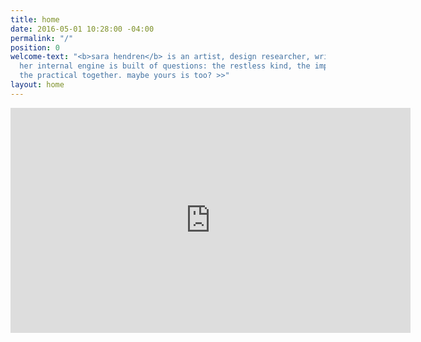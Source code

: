 ```yaml
---
title: home
date: 2016-05-01 10:28:00 -04:00
permalink: "/"
position: 0
welcome-text: "<b>sara hendren</b> is an artist, design researcher, writer, and professor.
  her internal engine is built of questions: the restless kind, the impractical and
  the practical together. maybe yours is too? >>"
layout: home
---
```


<iframe class="fitvids" src="https://player.vimeo.com/video/113056328?autoplay=1&loop=1&color=ffffff&byline=0&portrait=0" width="640" height="360" frameborder="0" webkitallowfullscreen mozallowfullscreen allowfullscreen></iframe>
